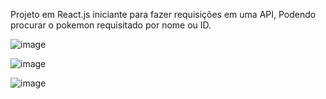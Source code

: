 Projeto em React.js iniciante para fazer requisições em uma API, Podendo procurar o pokemon requisitado por nome ou ID.

![image](https://user-images.githubusercontent.com/79208491/229356296-4052991c-1bbb-4ad9-ad0f-1f98b2977c20.png)

![image](https://user-images.githubusercontent.com/79208491/229356568-ba9291a6-85af-4e1e-a884-f6b9007f349a.png)

![image](https://user-images.githubusercontent.com/79208491/229356700-b6c76873-8bb3-4de3-8edc-d4d5b3459506.png)


